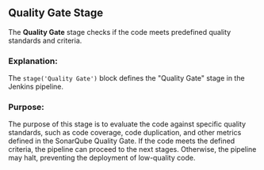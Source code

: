 ## Quality Gate Stage

The **Quality Gate** stage checks if the code meets predefined quality standards and criteria.

### Explanation:

The `stage('Quality Gate')` block defines the "Quality Gate" stage in the Jenkins pipeline.

### Purpose:

The purpose of this stage is to evaluate the code against specific quality standards, such as code coverage, code duplication, and other metrics defined in the SonarQube Quality Gate. If the code meets the defined criteria, the pipeline can proceed to the next stages. Otherwise, the pipeline may halt, preventing the deployment of low-quality code.

